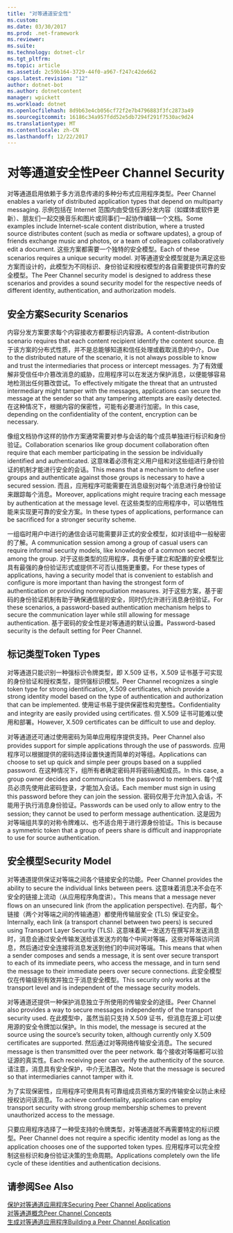 ```yaml
---
title: "对等通道安全性"
ms.custom: 
ms.date: 03/30/2017
ms.prod: .net-framework
ms.reviewer: 
ms.suite: 
ms.technology: dotnet-clr
ms.tgt_pltfrm: 
ms.topic: article
ms.assetid: 2c59b164-3729-44f0-a967-f247c42de662
caps.latest.revision: "12"
author: dotnet-bot
ms.author: dotnetcontent
manager: wpickett
ms.workload: dotnet
ms.openlocfilehash: 8d9b63e4cb056cf72f2e7b4796883f3fc2873a49
ms.sourcegitcommit: 16186c34a957fdd52e5db7294f291f7530ac9d24
ms.translationtype: MT
ms.contentlocale: zh-CN
ms.lasthandoff: 12/22/2017
---
```

# <a name="peer-channel-security"></a><span data-ttu-id="30917-102">对等通道安全性</span><span class="sxs-lookup"><span data-stu-id="30917-102">Peer Channel Security</span></span>
<span data-ttu-id="30917-103">对等通道启用依赖于多方消息传递的多种分布式应用程序类型。</span><span class="sxs-lookup"><span data-stu-id="30917-103">Peer Channel enables a variety of distributed application types that depend on multiparty messaging.</span></span> <span data-ttu-id="30917-104">示例包括在 Internet 范围内由受信任源分发内容（如媒体或软件更新）、朋友们一起交换音乐和图片或同事们一起协作编辑一个文档。</span><span class="sxs-lookup"><span data-stu-id="30917-104">Some examples include Internet-scale content distribution, where a trusted source distributes content (such as media or software updates), a group of friends exchange music and photos, or a team of colleagues collaboratively edit a document.</span></span> <span data-ttu-id="30917-105">这些方案都需要一个独特的安全模型。</span><span class="sxs-lookup"><span data-stu-id="30917-105">Each of these scenarios requires a unique security model.</span></span> <span data-ttu-id="30917-106">对等通道安全模型就是为满足这些方案而设计的，此模型为不同标识、身份验证和授权模型的各自需要提供可靠的安全模型。</span><span class="sxs-lookup"><span data-stu-id="30917-106">The Peer Channel security model is designed to address these scenarios and provides a sound security model for the respective needs of different identity, authentication, and authorization models.</span></span>  
  
## <a name="security-scenarios"></a><span data-ttu-id="30917-107">安全方案</span><span class="sxs-lookup"><span data-stu-id="30917-107">Security Scenarios</span></span>  
 <span data-ttu-id="30917-108">内容分发方案要求每个内容接收方都要标识内容源。</span><span class="sxs-lookup"><span data-stu-id="30917-108">A content-distribution scenario requires that each content recipient identify the content source.</span></span> <span data-ttu-id="30917-109">由于该方案的分布式性质，并不是总能够知道和信任处理或截取消息的中介。</span><span class="sxs-lookup"><span data-stu-id="30917-109">Due to the distributed nature of the scenario, it is not always possible to know and trust the intermediaries that process or intercept messages.</span></span> <span data-ttu-id="30917-110">为了有效缓解非受信任中介篡改消息的威胁，应用程序可以在发送方保护消息，以便能够容易地检测出任何篡改尝试。</span><span class="sxs-lookup"><span data-stu-id="30917-110">To effectively mitigate the threat that an untrusted intermediary might tamper with the messages, applications can secure the message at the sender so that any tampering attempts are easily detected.</span></span> <span data-ttu-id="30917-111">在这种情况下，根据内容的保密性，可能有必要进行加密。</span><span class="sxs-lookup"><span data-stu-id="30917-111">In this case, depending on the confidentiality of the content, encryption can be necessary.</span></span>  
  
 <span data-ttu-id="30917-112">像组文档协作这样的协作方案通常需要对参与会话的每个成员单独进行标识和身份验证。</span><span class="sxs-lookup"><span data-stu-id="30917-112">Collaboration scenarios like group document collaboration often require that each member participating in the session be individually identified and authenticated.</span></span> <span data-ttu-id="30917-113">这意味着必须有定义用户组和对这些组进行身份验证的机制才能进行安全的会话。</span><span class="sxs-lookup"><span data-stu-id="30917-113">This means that a mechanism to define user groups and authenticate against those groups is necessary to have a secured session.</span></span> <span data-ttu-id="30917-114">而且，应用程序可能需要在消息级别对每个消息进行身份验证来跟踪每个消息。</span><span class="sxs-lookup"><span data-stu-id="30917-114">Moreover, applications might require tracing each message by authentication at the message level.</span></span> <span data-ttu-id="30917-115">在这些类型的应用程序中，可以牺牲性能来实现更可靠的安全方案。</span><span class="sxs-lookup"><span data-stu-id="30917-115">In these types of applications, performance can be sacrificed for a stronger security scheme.</span></span>  
  
 <span data-ttu-id="30917-116">一组临时用户中进行的通信会话可能需要非正式的安全模型，如对该组中一般秘密的了解。</span><span class="sxs-lookup"><span data-stu-id="30917-116">A communication session among a group of casual users can require informal security models, like knowledge of a common secret among the group.</span></span> <span data-ttu-id="30917-117">对于这些类型的应用程序，具有便于建立和配置的安全模型比具有最强的身份验证形式或提供不可否认措施更重要。</span><span class="sxs-lookup"><span data-stu-id="30917-117">For these types of applications, having a security model that is convenient to establish and configure is more important than having the strongest form of authentication or providing nonrepudiation measures.</span></span> <span data-ttu-id="30917-118">对于这些方案，基于密码的身份验证机制有助于确保通信层的安全，同时仍允许进行消息身份验证。</span><span class="sxs-lookup"><span data-stu-id="30917-118">For these scenarios, a password-based authentication mechanism helps to secure the communication layer while still allowing for message authentication.</span></span> <span data-ttu-id="30917-119">基于密码的安全性是对等通道的默认设置。</span><span class="sxs-lookup"><span data-stu-id="30917-119">Password-based security is the default setting for Peer Channel.</span></span>  
  
## <a name="token-types"></a><span data-ttu-id="30917-120">标记类型</span><span class="sxs-lookup"><span data-stu-id="30917-120">Token Types</span></span>  
 <span data-ttu-id="30917-121">对等通道只能识别一种强标识令牌类型，即 X.509 证书，X.509 证书基于可实现的身份验证和授权类型，提供强标识模型。</span><span class="sxs-lookup"><span data-stu-id="30917-121">Peer Channel recognizes a single token type for strong identification, X.509 certificates, which provide a strong identity model based on the type of authentication and authorization that can be implemented.</span></span> <span data-ttu-id="30917-122">使用证书易于提供保密性和完整性。</span><span class="sxs-lookup"><span data-stu-id="30917-122">Confidentiality and integrity are easily provided using certificates.</span></span> <span data-ttu-id="30917-123">但 X.509 证书可能难以使用和部署。</span><span class="sxs-lookup"><span data-stu-id="30917-123">However, X.509 certificates can be difficult to use and deploy.</span></span>  
  
 <span data-ttu-id="30917-124">对等通道还可通过使用密码为简单应用程序提供支持。</span><span class="sxs-lookup"><span data-stu-id="30917-124">Peer Channel also provides support for simple applications through the use of passwords.</span></span> <span data-ttu-id="30917-125">应用程序可以根据提供的密码选择设置快速而简单的对等组。</span><span class="sxs-lookup"><span data-stu-id="30917-125">Applications can choose to set up quick and simple peer groups based on a supplied password.</span></span> <span data-ttu-id="30917-126">在这种情况下，组所有者确定密码并将密码通知成员。</span><span class="sxs-lookup"><span data-stu-id="30917-126">In this case, a group owner decides and communicates the password to members.</span></span> <span data-ttu-id="30917-127">每个成员必须先使用此密码登录，才能加入会话。</span><span class="sxs-lookup"><span data-stu-id="30917-127">Each member must sign in using this password before they can join the session.</span></span> <span data-ttu-id="30917-128">密码仅用于允许加入会话，不能用于执行消息身份验证。</span><span class="sxs-lookup"><span data-stu-id="30917-128">Passwords can be used only to allow entry to the session; they cannot be used to perform message authentication.</span></span> <span data-ttu-id="30917-129">这是因为对等端组共享的对称令牌难以、也不适合用于进行源身份验证。</span><span class="sxs-lookup"><span data-stu-id="30917-129">This is because a symmetric token that a group of peers share is difficult and inappropriate to use for source authentication.</span></span>  
  
## <a name="security-model"></a><span data-ttu-id="30917-130">安全模型</span><span class="sxs-lookup"><span data-stu-id="30917-130">Security Model</span></span>  
 <span data-ttu-id="30917-131">对等通道提供保证对等端之间各个链接安全的功能。</span><span class="sxs-lookup"><span data-stu-id="30917-131">Peer Channel provides the ability to secure the individual links between peers.</span></span> <span data-ttu-id="30917-132">这意味着消息决不会在不安全的链接上流动（从应用程序角度讲）。</span><span class="sxs-lookup"><span data-stu-id="30917-132">This means that a message never flows on an unsecured link (from the application perspective).</span></span> <span data-ttu-id="30917-133">在内部，每个链接（两个对等端之间的传输通道）都使用传输层安全 (TLS) 保证安全。</span><span class="sxs-lookup"><span data-stu-id="30917-133">Internally, each link (a transport channel between two peers) is secured using Transport Layer Security (TLS).</span></span> <span data-ttu-id="30917-134">这意味着某一发送方在撰写并发送消息时，消息会通过安全传输发送给该发送方的每个中间对等端，这些对等端访问消息，然后通过安全连接将消息发送到他们的中间对等端。</span><span class="sxs-lookup"><span data-stu-id="30917-134">This means that when a sender composes and sends a message, it is sent over secure transport to each of its immediate peers, who access the message, and in turn send the message to their immediate peers over secure connections.</span></span> <span data-ttu-id="30917-135">此安全模型仅在传输级别有效并独立于消息安全模型。</span><span class="sxs-lookup"><span data-stu-id="30917-135">This security only works at the transport level and is independent of the message security models.</span></span>  
  
 <span data-ttu-id="30917-136">对等通道还提供一种保护消息独立于所使用的传输安全的途径。</span><span class="sxs-lookup"><span data-stu-id="30917-136">Peer Channel also provides a way to secure messages independently of the transport security used.</span></span> <span data-ttu-id="30917-137">在此模型中，虽然当前只支持 X.509 证书，但消息在源上可以使用源的安全令牌加以保护。</span><span class="sxs-lookup"><span data-stu-id="30917-137">In this model, the message is secured at the source using the source’s security token, although currently only X.509 certificates are supported.</span></span> <span data-ttu-id="30917-138">然后通过对等网络传输安全消息。</span><span class="sxs-lookup"><span data-stu-id="30917-138">The secured message is then transmitted over the peer network.</span></span> <span data-ttu-id="30917-139">每个接收对等端都可以验证源的真实性。</span><span class="sxs-lookup"><span data-stu-id="30917-139">Each receiving peer can verify the authenticity of the source.</span></span> <span data-ttu-id="30917-140">请注意，消息具有安全保护，中介无法篡改。</span><span class="sxs-lookup"><span data-stu-id="30917-140">Note that the message is secured so that intermediaries cannot tamper with it.</span></span>  
  
 <span data-ttu-id="30917-141">为了实现保密性，应用程序可使用具有可靠组成员资格方案的传输安全以防止未经授权访问该消息。</span><span class="sxs-lookup"><span data-stu-id="30917-141">To achieve confidentiality, applications can employ transport security with strong group membership schemes to prevent unauthorized access to the message.</span></span>  
  
 <span data-ttu-id="30917-142">只要应用程序选择了一种受支持的令牌类型，对等通道就不再需要特定的标识模型。</span><span class="sxs-lookup"><span data-stu-id="30917-142">Peer Channel does not require a specific identity model as long as the application chooses one of the supported token types.</span></span> <span data-ttu-id="30917-143">应用程序可以完全控制这些标识和身份验证决策的生命周期。</span><span class="sxs-lookup"><span data-stu-id="30917-143">Applications completely own the life cycle of these identities and authentication decisions.</span></span>  
  
## <a name="see-also"></a><span data-ttu-id="30917-144">请参阅</span><span class="sxs-lookup"><span data-stu-id="30917-144">See Also</span></span>  
 [<span data-ttu-id="30917-145">保护对等通道应用程序</span><span class="sxs-lookup"><span data-stu-id="30917-145">Securing Peer Channel Applications</span></span>](../../../../docs/framework/wcf/feature-details/securing-peer-channel-applications.md)  
 [<span data-ttu-id="30917-146">对等通道概念</span><span class="sxs-lookup"><span data-stu-id="30917-146">Peer Channel Concepts</span></span>](../../../../docs/framework/wcf/feature-details/peer-channel-concepts.md)  
 [<span data-ttu-id="30917-147">生成对等通道应用程序</span><span class="sxs-lookup"><span data-stu-id="30917-147">Building a Peer Channel Application</span></span>](../../../../docs/framework/wcf/feature-details/building-a-peer-channel-application.md)

